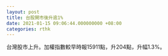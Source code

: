 ```yaml
---
layout: post
title: 台股開市後升逾1%
date: 2021-01-15 09:06:44.000000000 +08:00
categories: rthk
---
```


台灣股市上升。加權指數較早時報15911點，升204點，升幅1.3%。
